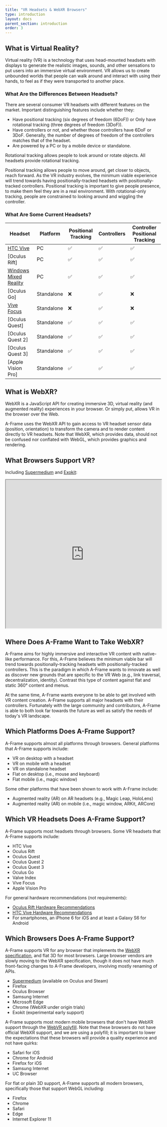 ```yaml
---
title: "VR Headsets & WebXR Browsers"
type: introduction
layout: docs
parent_section: introduction
order: 3
---
```


[w3c]: https://immersive-web.github.io/webxr/

<!--toc-->

## What is Virtual Reality?

Virtual reality (VR) is a technology that uses head-mounted headsets with
displays to generate the realistic images, sounds, and other sensations to put
users into an immersive virtual environment. VR allows us to create unbounded
worlds that people can walk around and interact with using their hands, to feel
as if they were transported to another place.

### What Are the Differences Between Headsets?

There are several consumer VR headsets with different features on the market.
Important distinguishing features include whether they:

- Have positional tracking (six degrees of freedom (6DoF)) or
  Only have rotational tracking (three degrees of freedom (3DoF)).
- Have controllers or not, and whether those controllers have 6DoF
  or 3DoF. Generally, the number of degrees of freedom of the controllers
  matches that of the headset.
- Are powered by a PC or by a mobile device or standalone.

Rotational tracking allows people to look around or rotate objects. All
headsets provide rotational tracking.

Positional tracking allows people to move around, get closer to objects, reach
forward. As the VR industry evolves, the minimum viable experience will trend
towards having positionally-tracked headsets with positionally-tracked
controllers. Positional tracking is important to give people presence, to make
them feel they are in a real environment. With rotational-only tracking, people
are constrained to looking around and wiggling the controller.

### What Are Some Current Headsets?

[HTC Vive]: https://www.vive.com/
[Oculus headsets]: https://www.oculus.com/
[Windows Mixed Reality]: https://developer.microsoft.com/en-us/windows/mixed-reality/
[Vive Focus]: https://enterprise.vive.com/us/vivefocus/
[Apple]: https://www.apple.com/apple-vision-pro/

| Headset                 | Platform   | Positional Tracking | Controllers        | Controller Positional Tracking |
|-------------------------|------------|---------------------|--------------------|--------------------------------|
| [HTC Vive]              | PC         | :white_check_mark:  | :white_check_mark: | :white_check_mark:             |
| [Oculus Rift]           | PC         | :white_check_mark:  | :white_check_mark: | :white_check_mark:             |
| [Windows Mixed Reality] | PC         | :white_check_mark:  | :white_check_mark: | :white_check_mark:             |
| [Oculus Go]             | Standalone | :x:                 | :white_check_mark: | :x:                            |
| [Vive Focus]            | Standalone | :x:                 | :white_check_mark: | :x:                            |
| [Oculus Quest]            | Standalone | :white_check_mark:  | :white_check_mark: | :white_check_mark:             |
| [Oculus Quest 2]            | Standalone | :white_check_mark:  | :white_check_mark: | :white_check_mark:             |
| [Oculus Quest 3]            | Standalone | :white_check_mark:  | :white_check_mark: | :white_check_mark:             |
| [Apple Vision Pro]            | Standalone | :white_check_mark:  | :white_check_mark: | :white_check_mark:             |

## What is WebXR?

WebXR is a JavaScript API for creating immersive 3D, virtual reality (and augmented reality)
experiences in your browser. Or simply put, allows VR in the browser over the
Web.

A-Frame uses the WebXR API to gain access to VR headset sensor data (position,
orientation) to transform the camera and to render content directly to VR
headsets. Note that WebXR, which provides data, should not be confused nor
conflated with WebGL, which provides graphics and rendering.

## What Browsers Support VR?

Including [Supermedium](https://supermedium.com) and
[Exokit](https://github.com/exokitxr/exokit):

<iframe src="https://caniuse.com/#search=webxr" height="480px" width="100%"></iframe>

## Where Does A-Frame Want to Take WebXR?

A-Frame aims for highly immersive and interactive VR content with native-like
performance. For this, A-Frame believes the minimum viable bar will trend
towards positionally-tracking headsets with positionally-tracked controllers.
This is the paradigm in which A-Frame wants to innovate as well as discover new
grounds that are specific to the VR Web (e.g., link traversal,
decentralization, identity). Contrast this type of content against flat and
static 360&deg; content and menus.

At the same time, A-Frame wants everyone to be able to get involved with VR
content creation. A-Frame supports all major headsets with their controllers.
Fortunately with the large community and contributors, A-Frame is able to both
look far towards the future as well as satisfy the needs of today's VR
landscape.

## Which Platforms Does A-Frame Support?

A-Frame supports almost all platforms through browsers. General platforms that
A-Frame supports include:

- VR on desktop with a headset
- VR on mobile with a headset
- VR on standalone headset
- Flat on desktop (i.e., mouse and keyboard)
- Flat mobile (i.e., magic window)

Some other platforms that have been shown to work with A-Frame include:

- Augmented reality (AR) on AR headsets (e.g., Magic Leap, HoloLens)
- Augmented reality (AR) on mobile (i.e., magic window, ARKit, ARCore)

## Which VR Headsets Does A-Frame Support?

A-Frame supports most headsets through browsers. Some VR headsets that A-Frame
supports include:

- HTC Vive
- Oculus Rift
- Oculus Quest
- Oculus Quest 2
- Oculus Quest 3
- Oculus Go
- Valve Index
- Vive Focus
- Apple Vision Pro

For general hardware recommendations (not requirements):

- [Oculus Rift Hardware Recommendations](https://www.oculus.com/en-us/oculus-ready-pcs/)
- [HTC Vive Hardware Recommendations](https://www.vive.com/us/ready/)
- For smartphones, an iPhone 6 for iOS and at least a Galaxy S6 for Android

## Which Browsers Does A-Frame Support?

A-Frame supports VR for any browser that implements the [WebXR
specification][w3c], and flat 3D for most browsers. Large browser vendors are
slowly moving to the WebXR specification, though it does not have much
front-facing changes to A-Frame developers, involving mostly renaming of APIs.

- [Supermedium](https://www.supermedium.com) (available on Oculus and Steam)
- Firefox
- Oculus Browser
- Samsung Internet
- Microsoft Edge
- Chrome (WebXR under origin trials)
- Exokit (experimental early support)

[webvrpolyfill]: https://github.com/googlevr/webvr-polyfill

A-Frame supports most modern mobile browsers that don't have WebXR support
through the [WebVR polyfill][webvrpolyfill]. Note that these browsers do not
have official WebXR support, and we are using a polyfill; it is important to
lower the expectations that these browsers will provide a quality experience
and not have quirks:

- Safari for iOS
- Chrome for Android
- Firefox for iOS
- Samsung Internet
- UC Browser

For flat or plain 3D support, A-Frame supports all modern browsers,
specifically those that support WebGL including:

- Firefox
- Chrome
- Safari
- Edge
- Internet Explorer 11
